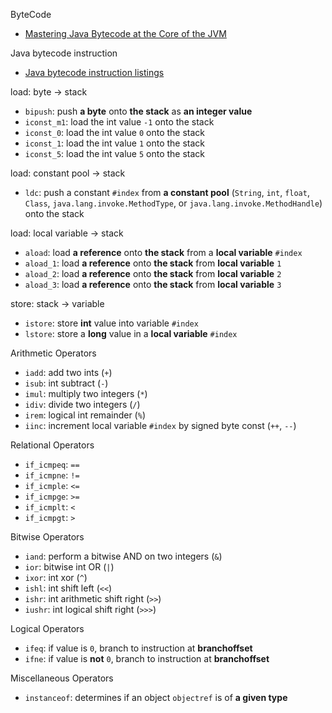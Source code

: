 
ByteCode

- [Mastering Java Bytecode at the Core of the JVM](https://zeroturnaround.com/rebellabs/rebel-labs-report-mastering-java-bytecode-at-the-core-of-the-jvm/)


Java bytecode instruction

- [Java bytecode instruction listings](https://en.wikipedia.org/wiki/Java_bytecode_instruction_listings)

load: byte -> stack

- `bipush`: push **a byte** onto **the stack** as **an integer value**
- `iconst_m1`: load the int value `-1` onto the stack
- `iconst_0`: load the int value `0` onto the stack
- `iconst_1`: load the int value `1` onto the stack
- `iconst_5`: load the int value `5` onto the stack

load: constant pool -> stack

- `ldc`: push a constant `#index` from **a constant pool** (`String`, `int`, `float`, `Class`, `java.lang.invoke.MethodType`, or `java.lang.invoke.MethodHandle`) onto the stack

load: local variable -> stack

- `aload`: load **a reference** onto **the stack** from a **local variable** `#index`
- `aload_1`: load **a reference** onto **the stack** from **local variable** `1`
- `aload_2`: load **a reference** onto **the stack** from **local variable** `2`
- `aload_3`: load **a reference** onto **the stack** from **local variable** `3`

store: stack -> variable

- `istore`: store **int** value into variable `#index`
- `lstore`: store a **long** value in a **local variable** `#index`

Arithmetic Operators

- `iadd`: add two ints (`+`)
- `isub`: int subtract (`-`)
- `imul`: multiply two integers (`*`)
- `idiv`: divide two integers (`/`)
- `irem`: logical int remainder (`%`)
- `iinc`: increment local variable `#index` by signed byte const (`++`, `--`)

Relational Operators

- `if_icmpeq`: `==`
- `if_icmpne`: `!=`
- `if_icmple`: `<=`
- `if_icmpge`: `>=`
- `if_icmplt`: `<`
- `if_icmpgt`: `>`

Bitwise Operators

- `iand`: perform a bitwise AND on two integers (`&`)
- `ior`: bitwise int OR (`|`)
- `ixor`: int xor (`^`)
- `ishl`: int shift left (`<<`)
- `ishr`: int arithmetic shift right (`>>`)
- `iushr`: int logical shift right (`>>>`)

Logical Operators

- `ifeq`: if value is `0`, branch to instruction at **branchoffset**
- `ifne`: if value is **not** `0`, branch to instruction at **branchoffset**

Miscellaneous Operators

- `instanceof`: determines if an object `objectref` is of **a given type**

